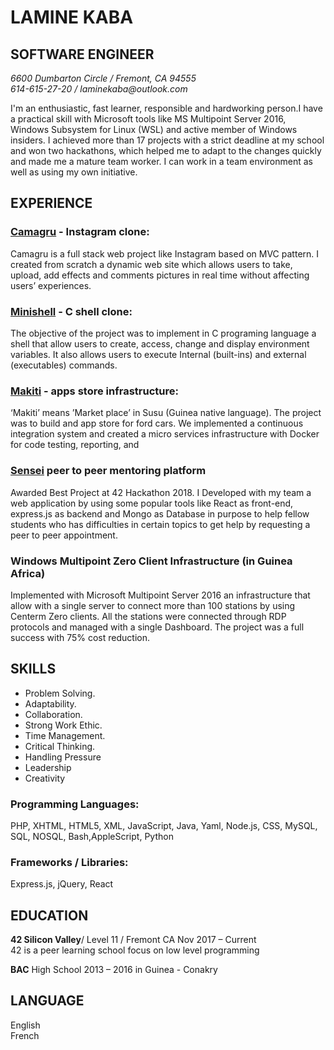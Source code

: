 LAMINE  KABA
============

SOFTWARE ENGINEER
------------------

_6600 Dumbarton Circle / Fremont, CA 94555_  
_614-615-27-20 / laminekaba@outlook.com_ 

I'm an enthusiastic, fast learner, responsible and hardworking person.I have a practical skill with Microsoft tools like MS Multipoint Server 2016, Windows Subsystem for Linux (WSL) and active member of Windows insiders. I achieved more than 17 projects with a strict deadline at my school and won two hackathons, which helped me to adapt to the changes quickly and made me a mature team worker. I can work in a team environment as well as using my own initiative.

EXPERIENCE
-----------

### [Camagru](https://github.com/kabascolby/camaguru) - Instagram clone:

Camagru is a full stack web project like Instagram based on MVC pattern. I created from scratch a dynamic web site which allows users to take, upload, add effects and comments pictures in real time without affecting users’ experiences.

### [Minishell](https://github.com/kabascolby/Minishell) - C shell clone: 

The objective of the project was to implement in C programing language a shell that allow users to create, access, change and display environment variables. It also allows users to execute Internal (built-ins) and external (executables) commands.


### [Makiti](https://github.com/nickwangog/Makiti) - apps store infrastructure: 

‘Makiti’ means ’Market place’ in Susu (Guinea native language).
The project was to build and app store for ford cars. We implemented a continuous integration system and created a micro services infrastructure with Docker for code testing, reporting, and


### [Sensei](https://github.com/dmontoyain/Sensei) peer to peer mentoring platform 

Awarded Best Project at 42 Hackathon 2018.
I Developed with my team a web application by using some popular tools like React as front-end, express.js as backend and Mongo as Database in purpose to help fellow students who has difficulties in certain topics to get help by requesting a peer to peer appointment.

### Windows Multipoint Zero Client Infrastructure (in Guinea Africa)

Implemented with Microsoft Multipoint Server 2016 an infrastructure that allow with a single server to connect more than 100 stations by using Centerm Zero clients. All the stations were connected through RDP protocols and managed with a single Dashboard. The project was a full success with 75% cost reduction.

SKILLS
------

- Problem Solving.
- Adaptability.
- Collaboration.
- Strong Work Ethic.
- Time Management.
- Critical Thinking.
- Handling Pressure
- Leadership
- Creativity

### Programming Languages:

PHP, XHTML, HTML5, XML, JavaScript, Java, Yaml, Node.js, CSS, MySQL, SQL, NOSQL, Bash,AppleScript, Python

### Frameworks / Libraries:

Express.js, jQuery, React

EDUCATION
---------

**42 Silicon Valley**/ Level 11 / Fremont CA
Nov 2017 – Current  
42 is a peer learning school focus on low level programming

**BAC** High School 2013 – 2016 in Guinea - Conakry

LANGUAGE
--------

English  
French